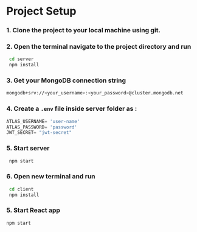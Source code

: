 # Project Setup

### 1. Clone the project to your local machine using git.

### 2. Open the terminal navigate to the project directory and run 
   ```bash
    cd server
    npm install
```

### 3. Get your MongoDB connection string 
```bash
mongodb+srv://<your_username>:<your_password>@cluster.mongodb.net
```
### 4. Create a ```.env``` file inside server folder as :
```javascript
ATLAS_USERNAME= 'user-name'
ATLAS_PASSWORD= 'password'
JWT_SECRET= "jwt-secret"
```

### 5. Start server 
   ```bash
    npm start
```

### 6. Open new terminal and run 
   ```bash
    cd client
    npm install
```
### 5. Start React app 
```bash
npm start
``` 






